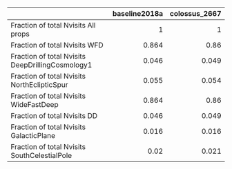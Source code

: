|                                                  |   baseline2018a |   colossus_2667 |
|:-------------------------------------------------|----------------:|----------------:|
| Fraction of total Nvisits All props              |           1     |           1     |
| Fraction of total Nvisits WFD                    |           0.864 |           0.86  |
| Fraction of total Nvisits DeepDrillingCosmology1 |           0.046 |           0.049 |
| Fraction of total Nvisits NorthEclipticSpur      |           0.055 |           0.054 |
| Fraction of total Nvisits WideFastDeep           |           0.864 |           0.86  |
| Fraction of total Nvisits DD                     |           0.046 |           0.049 |
| Fraction of total Nvisits GalacticPlane          |           0.016 |           0.016 |
| Fraction of total Nvisits SouthCelestialPole     |           0.02  |           0.021 |
